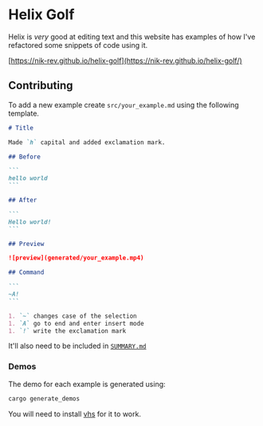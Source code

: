 # Helix Golf

Helix is _very_ good at editing text and this website has examples of how I've refactored some snippets of code using it.

[https://nik-rev.github.io/helix-golf](https://nik-rev.github.io/helix-golf/)

## Contributing

To add a new example create `src/your_example.md` using the following template.

````md
# Title

Made `h` capital and added exclamation mark.

## Before

```
hello world
```

## After

```
Hello world!
```

## Preview

![preview](generated/your_example.mp4)

## Command

```
~A!
```

1. `~` changes case of the selection
1. `A` go to end and enter insert mode
1. `!` write the exclamation mark
````

It'll also need to be included in [`SUMMARY.md`](src/SUMMARY.md)

### Demos

The demo for each example is generated using:

```sh
cargo generate_demos
```

You will need to install [vhs](https://github.com/charmbracelet/vhs) for it to work.
